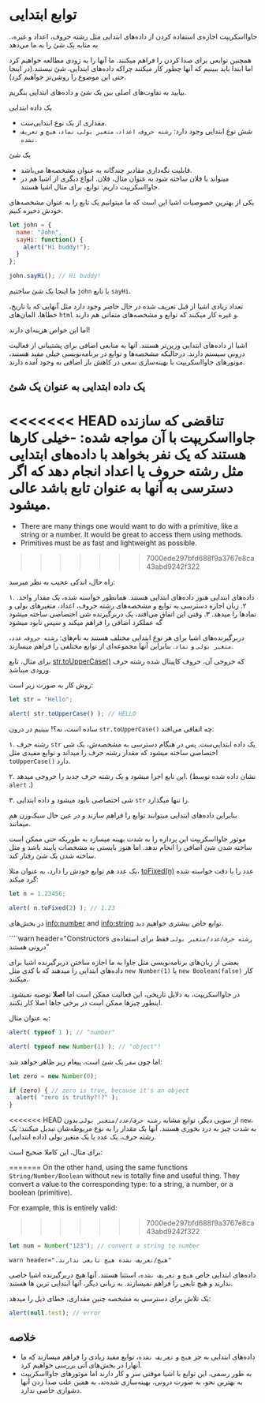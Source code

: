 # توابع ابتدایی

.جاوااسکریپت اجازه‌ی استفاده کردن از داده‌های ابتدایی مثل رشته حروف، اعداد و غیره، به مثابه یک شئ را به ما می‌دهد

همچنین توابعی برای صدا کردن را فراهم میکنند. ما آنها را به زودی مطالعه خواهیم کرد اما ابتدا باید ببینیم که آنها چطور کار میکنند چراکه داده‌های ابتدایی، شئ نیستند.(در اینجا حتی این موضوع را روشن‌تر خواهیم کرد).

بیایید به تفاوت‌های اصلی بین یک شئ و داده‌های ابتدایی بنگریم.

یک داده ابتدایی

- مقداری از یک نوع ابتدایی‌ست.
- شش نوع ابتدایی وجود دارد: `رشته حروف`، `اعداد`، `متغیر بولی`، `نماد`، `هیچ` و `تعریف نشده`.

یک شئ

- قابلیت نگه‌داری مقادیر چندگانه به عنوان مشخصه‌ها می‌باشد. 
- میتواند با فلان ساخته شود به عنوان مثال، فلان. انواع دیگری از اشیا هم در جاوااسکریپت داریم: توابع، برای مثال اشیا هستند.

یکی از بهترین خصوصیات اشیا این است که ما میتوانیم یک تابع را به عنوان مشخصه‌های خودش ذخیره کنیم.

```js run
let john = {
  name: "John",
  sayHi: function() {
    alert("Hi buddy!");
  }
};

john.sayHi(); // Hi buddy!
```

ما اینجا یک شئ ساختیم `john` با تابع `sayHi`.

تعداد زیادی اشیا از قبل تعریف شده در حال حاضر وجود دارد مثل آنهایی که با تاریخ، خطاها، المان‌های `html` و غیره کار میکنند که توابع و مشخصه‌های متفاتی هم دارند.

اما این خواص هزینه‌ای دارند!

اشیا از داده‌های ابتدایی وزین‌تر هستند. آنها به منابعی اضافی برای پشتیبانی از فعالیت درونی سیستم دارند. درحالیکه مشخصه‌ها و توابع در برنامه‌نویسی خیلی مفید هستند، موتور‌های جاوااسکریپت با بهینه‌سازی سعی در کاهش بار اضافی به وجود آمده دارند.

## یک داده‌ ابتدایی به عنوان یک شئ

<<<<<<< HEAD
تناقضی که سازنده جاوااسکریپت با آن مواجه شده:
-خیلی کارها هستند که یک نفر بخواهد با داده‌های ابتدایی مثل رشته حروف یا اعداد انجام دهد که اگر دسترسی به آنها به عنوان تابع باشد عالی میشود.
=======
- There are many things one would want to do with a primitive, like a string or a number. It would be great to access them using methods.
- Primitives must be as fast and lightweight as possible.
>>>>>>> 7000ede297bfd688f9a3767e8ca43abd9242f322

راه حال، اندکی عجیب به نظر میرسد:

۱. داده‌های ابتدایی هنوز داده‌های ابتدایی هستند. همانطور خواسته شده، یک مقدار واحد.
۲. زبان اجازه دسترسی به توابع و مشخصه‌های رشته حروف، اعداد، متغیرهای بولی و نمادها را میدهد.
۳. وقتی این اتفاق می‌افتد، یک دربرگیرنده شی اختصاصی ساخته میشود گه عملکرد اضافی را فراهم میکند و سپس نابود میشود

دربرگیرنده‌های اشیا برای هر نوع ابتدایی مختلف هستند به نام‌های: ‍`رشته حروف`،‍ `عدد`، `متغیر بولی` و `نماد`. بنابراین آنها مجموعه‌ای از توابع مختلفی را فراهم میسازند.

برای مثال، تابع [str.toUpperCase()](https://developer.mozilla.org/en/docs/Web/JavaScript/Reference/Global_Objects/String/toUpperCase) که خروجی آن، حروف کاپیتال شده رشته حرف ورودی میباشد.

روش کار به صورت زیر است:

```js run
let str = "Hello";

alert( str.toUpperCase() ); // HELLO
```

ساده است، نه؟! ببینیم در درون `str.toUpperCase()` چه اتفاقی می‌افتد:


۱. رشته حرف `str` یک داده ابتدایی‌ست. پس در هنگام دسترسی به مشخصه‌ش، یک شی اختصاصی ساخته میشود که مقدار رشته حرف را میداند و توابع مفیدی مثل `toUpperCase()` دارد.

۲. این تابع اجرا میشود و یک رشته حرف جدید را خروجی میدهد. (نشان داده شده توسط `alert` .)

۳. شی اختصاصی نابود میشود و داده ابتدایی `str` را تنها میگذارد.

بنابراین داده‌های ابتدایی میتوانند توابع را فراهم سازند و در عین حال سبک‌وزن هم میمانند.

موتور جاوااسکریپت این پردازه را به شدت بهینه میسازد به طوریکه حتی ممکن است ساخته شدن شئ اضافی را انجام ندهد. اما هنوز بایستی به مشخصات پایبند باشد و مثل ساخته شدن یک شئ رفتار کند.

یک عدد هم توابع خودش را دارد، به عنوان مثلا، [toFixed(n)](https://developer.mozilla.org/en-US/docs/Web/JavaScript/Reference/Global_Objects/Number/toFixed) عدد را با دقت خواسته شده گرد میکند:

```js run
let n = 1.23456;

alert( n.toFixed(2) ); // 1.23
```

در بخش‌های <info:number> and <info:string> توابع خاص بیشتری خواهیم دید.

````warn header="Constructors `رشته حرف/عدد/متغیر بولی` فقط برای استفاده‌ی درونی هستند"

بعضی از زبان‌های برنامه‌نویسی مثل جاوا به ما اجازه ساختن دربرگیرنده اشیا برای داده‌های ابتدایی را میدهند که با کدی مثل `new Number(1)` یا  `new Boolean(false)` کار میکنند.

در جاوااسکریپت، به دلایل تاریخی، این فعالیت ممکن است اما **اصلا** توصیه نمیشود. اینطور چیزها ممکن است در برخی جاها اصلا کار نکنند.

به عنوان مثال:

```js run
alert( typeof 1 ); // "number"

alert( typeof new Number(1) ); // "object"!
```

اما چون `صفر` یک شئ است، پیغام زیر ظاهر خواهد شد:

```js run
let zero = new Number(0);

if (zero) { // zero is true, because it's an object
  alert( "zero is truthy?!?" );
}
```

<<<<<<< HEAD
از سویی دیگر، توابع مشابه  `رشته حرف/عدد/متغیر بولی` بدون `new`، به شدت چیز به درد بخوری هستند. آنها یک مقدار را به نوع مربوطه‌شان تبدیل میکنند: یک رشته حرف، یک عدد یا یک متغیر بولی
(داده ابتدایی).
 
برای مثال، این کاملا صحیح است:

=======
On the other hand, using the same functions `String/Number/Boolean` without `new` is totally fine and useful thing. They convert a value to the corresponding type: to a string, a number, or a boolean (primitive).

For example, this is entirely valid:

>>>>>>> 7000ede297bfd688f9a3767e8ca43abd9242f322
```js
let num = Number("123"); // convert a string to number
```


````warn header=".هیچ/تعریف نشده هیچ تابعی ندارند"````

داده‌های ابتدایی خاص `هیچ` و `تعریف نشده`، استثنا هستند. آنها هیچ دربرگیرنده اشیا خاصی ندارند و هیچ تابعی را فراهم نمیسازند. به زبانی دیگر، آنها ابتدایی ترین ها هستند.

یک تلاش برای دسترسی به مشخصه چنین مقداری، خطای ذیل را میدهد:

```js run
alert(null.test); // error
````

## خلاصه

- داده‌های ابتدایی به جز `هیچ` و  `تعریف نشده`، توابع مفید زیادی را فراهم میسازند که ما آنهارا در بخش‌های آتی بررسی خواهیم کرد.
- به طور رسمی، این توابع با اشیا موقتی سر و کار دارند اما موتورهای جاوااسکریپت به بهترین نحو، به صورت درونی، بهینه‌سازی شده‌ند، به همین علت صدا زدن آنها دشواری خاصی ندارد.
